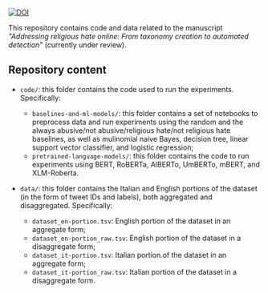 [![DOI](https://zenodo.org/badge/516426969.svg)](https://zenodo.org/badge/latestdoi/516426969)

This repository contains code and data related to the manuscript *"Addressing religious hate online: From taxonomy creation to automated detection"* (currently under review).

## Repository content

- `code/`: this folder contains the code used to run the experiments. Specifically:
  - `baselines-and-ml-models/`: this folder contains a set of notebooks to preprocess data and run experiments using the random and the always abusive/not abusive/religious hate/not religious hate baselines, as well as mulinomial naive Bayes, decision tree, linear support vector classifier, and logistic regression;
  - `pretrained-language-models/`: this folder contains the code to run experiments using BERT, RoBERTa, AlBERTo, UmBERTo, mBERT, and XLM-Roberta.

- `data/`: this folder contains the Italian and English portions of the dataset (in the form of tweet IDs and labels), both aggregated and disaggregated. Specifically:
  - `dataset_en-portion.tsv`: English portion of the dataset in an aggregate form;
  - `dataset_en-portion_raw.tsv`: English portion of the dataset in a disaggregate form;
  - `dataset_it-portion.tsv`: Italian portion of the dataset in an aggregate form;
  - `dataset_it-portion_raw.tsv`: Italian portion of the dataset in a disaggregate form.